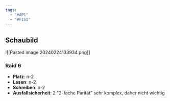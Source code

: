 ```yaml
---
tags:
  - "#AP1"
  - "#FISI"
---
```

## Schaubild
![[Pasted image 20240224133934.png]]
### Raid 6
+ **Platz**: n-2
+ **Lesen**: n-2
+ **Schreiben**: n-2
+ **Ausfallsicherheit**: 2
"2-fache Parität” sehr komplex, daher nicht wichtig


